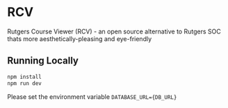 # RCV

Rutgers Course Viewer (RCV) - an open source alternative to Rutgers SOC thats more aesthetically-pleasing and eye-friendly

## Running Locally

```bash
npm install
npm run dev
```

Please set the environment variable `DATABASE_URL={DB_URL}`
